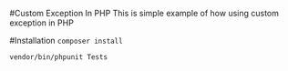 #Custom Exception In PHP
This is simple example of how using custom exception in PHP

#Installation
`composer install`

`vendor/bin/phpunit Tests`
